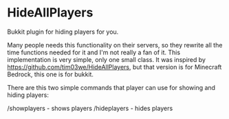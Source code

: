 # HideAllPlayers
Bukkit plugin for hiding players for you.

Many people needs this functionality on their servers, so they rewrite all the time functions needed for it and I'm not really a fan of it. This implementation is very simple, only one small class. It was inspired by https://github.com/tim03we/HideAllPlayers, but that version is for Minecraft Bedrock, this one is for bukkit.

There are this two simple commands that player can use for showing and hiding players:

/showplayers - shows players
/hideplayers - hides players
